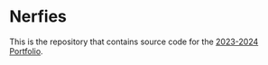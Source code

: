 # Nerfies

This is the repository that contains source code for the [2023-2024 Portfolio]([https://nerfies.github.io](https://kizzysama.github.io/2023-2024-portfolio.github.io/)).
